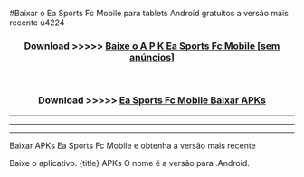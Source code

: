 #Baixar o Ea Sports Fc Mobile   para tablets Android gratuitos a versão mais recente u4224


<div align="center">
<h3>Download >>>>> <a href="https://pt-web.web.app/?pt= Ea Sports Fc Mobile ">Baixe o A P K Ea Sports Fc Mobile  [sem anúncios]</a></h3><br>

<h3>Download >>>>> <a href="https://pt-web.web.app/?pt= Ea Sports Fc Mobile ">Ea Sports Fc Mobile  Baixar APKs</a></h3>
</div>

----------------------------------------------------------

----------------------------------------------------------

----------------------------------------------------------

Baixar APKs Ea Sports Fc Mobile  e obtenha a versão mais recente

Baixe o aplicativo. {title} APKs O nome é a versão para .Android.


